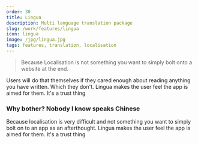 ```yaml
---
order: 30
title: Lingua
description: Multi language translation package
slug: /work/features/lingua
icon: lingua
image: /jpg/lingua.jpg
tags: features, translation, localisation
---
```

> Because Localisation is not something you want to simply bolt onto a website at the end.

Users will do that themselves if they cared enough about reading anything you have written. Which they don't. Lingua makes the user feel the app is aimed for them. It's a trust thing

### Why bother? Nobody I know speaks Chinese

Because localisation is very difficult and not something you want to simply bolt
on to an app as an afterthought. Lingua makes the user feel the app is aimed for them. It's a trust thing

